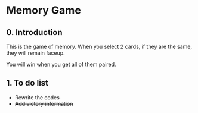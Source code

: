 # Memory Game

## 0. Introduction

This is the game of memory. When you select 2 cards, if they are the same, they will remain faceup.

You will win when you get all of them paired.

## 1. To do list

- Rewrite the codes
- ~~Add victory information~~
